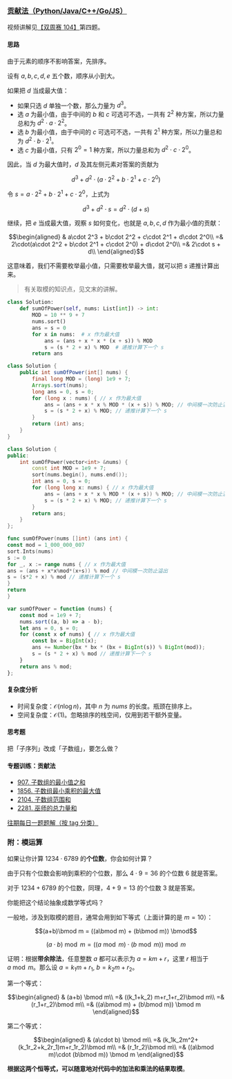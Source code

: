 ### [贡献法（Python/Java/C++/Go/JS）](https://leetcode.cn/problems/power-of-heroes/solutions/2268792/gong-xian-fa-pythonjavacgo-by-endlessche-d4jx/)

视频讲解见[【双周赛 104】](https://leetcode.cn/link/?target=https%3A%2F%2Fwww.bilibili.com%2Fvideo%2FBV1fV4y1r7e6%2F)第四题。

#### 思路

由于元素的顺序不影响答案，先排序。

设有 $a,b,c,d,e$ 五个数，顺序从小到大。

如果把 $d$ 当成最大值：

-   如果只选 $d$ 单独一个数，那么力量为 $d^3$。
-   选 $a$ 为最小值，由于中间的 $b$ 和 $c$ 可选可不选，一共有 $2^2$ 种方案，所以力量总和为 $d^2\cdot a\cdot 2^2$。
-   选 $b$ 为最小值，由于中间的 $c$ 可选可不选，一共有 $2^1$ 种方案，所以力量总和为 $d^2\cdot b\cdot 2^1$。
-   选 $c$ 为最小值，只有 $2^0=1$ 种方案，所以力量总和为 $d^2\cdot c\cdot 2^0$。

因此，当 $d$ 为最大值时，$d$ 及其左侧元素对答案的贡献为

$$d^3 + d^2\cdot (a\cdot 2^2 + b\cdot 2^1 + c\cdot 2^0)$$

令 $s=a\cdot 2^2 + b\cdot 2^1 + c\cdot 2^0$，上式为

$$d^3 + d^2\cdot s = d^2\cdot(d+s)$$

继续，把 $e$ 当成最大值，观察 $s$ 如何变化，也就是 $a,b,c,d$ 作为最小值的贡献：

$$\begin{aligned} & a\cdot 2^3 + b\cdot 2^2 + c\cdot 2^1 + d\cdot 2^0\\ =& 2\cdot(a\cdot 2^2 + b\cdot 2^1 + c\cdot 2^0) + d\cdot 2^0\\ =& 2\cdot s + d\\ \end{aligned}$$

这意味着，我们不需要枚举最小值，只需要枚举最大值，就可以把 $s$ 递推计算出来。

> 有关取模的知识点，见文末的讲解。

```python
class Solution:
    def sumOfPower(self, nums: List[int]) -> int:
        MOD = 10 ** 9 + 7
        nums.sort()
        ans = s = 0
        for x in nums:  # x 作为最大值
            ans = (ans + x * x * (x + s)) % MOD
            s = (s * 2 + x) % MOD  # 递推计算下一个 s
        return ans
```

```java
class Solution {
    public int sumOfPower(int[] nums) {
        final long MOD = (long) 1e9 + 7;
        Arrays.sort(nums);
        long ans = 0, s = 0;
        for (long x : nums) { // x 作为最大值
            ans = (ans + x * x % MOD * (x + s)) % MOD; // 中间模一次防止溢出
            s = (s * 2 + x) % MOD; // 递推计算下一个 s
        }
        return (int) ans;
    }
}
```

```cpp
class Solution {
public:
    int sumOfPower(vector<int> &nums) {
        const int MOD = 1e9 + 7;
        sort(nums.begin(), nums.end());
        int ans = 0, s = 0;
        for (long long x: nums) { // x 作为最大值
            ans = (ans + x * x % MOD * (x + s)) % MOD; // 中间模一次防止溢出
            s = (s * 2 + x) % MOD; // 递推计算下一个 s
        }
        return ans;
    }
};
```

```go
func sumOfPower(nums []int) (ans int) {
const mod = 1_000_000_007
sort.Ints(nums)
s := 0
for _, x := range nums { // x 作为最大值
ans = (ans + x*x%mod*(x+s)) % mod // 中间模一次防止溢出
s = (s*2 + x) % mod // 递推计算下一个 s
}
return
}
```

```javascript
var sumOfPower = function (nums) {
    const mod = 1e9 + 7;
    nums.sort((a, b) => a - b);
    let ans = 0, s = 0;
    for (const x of nums) { // x 作为最大值
        const bx = BigInt(x);
        ans += Number(bx * bx * (bx + BigInt(s)) % BigInt(mod));
        s = (s * 2 + x) % mod // 递推计算下一个 s
    }
    return ans % mod;
};
```

#### 复杂度分析

-   时间复杂度：$\mathcal{O}(n\log n)$，其中 $n$ 为 $nums$ 的长度。瓶颈在排序上。
-   空间复杂度：$\mathcal{O}(1)$。忽略排序的栈空间，仅用到若干额外变量。

#### 思考题

把「子序列」改成「子数组」，要怎么做？

#### 专题训练：贡献法

-   [907\. 子数组的最小值之和](https://leetcode.cn/problems/sum-of-subarray-minimums/)
-   [1856\. 子数组最小乘积的最大值](https://leetcode.cn/problems/maximum-subarray-min-product/)
-   [2104\. 子数组范围和](https://leetcode.cn/problems/sum-of-subarray-ranges/)
-   [2281\. 巫师的总力量和](https://leetcode.cn/problems/sum-of-total-strength-of-wizards/)

[往期每日一题题解（按 tag 分类）](https://leetcode.cn/link/?target=https%3A%2F%2Fgithub.com%2FEndlessCheng%2Fcodeforces-go%2Fblob%2Fmaster%2Fleetcode%2FSOLUTIONS.md)

### 附：模运算

如果让你计算 $1234\cdot 6789$ 的**个位数**，你会如何计算？

由于只有个位数会影响到乘积的个位数，那么 $4\cdot 9=36$ 的个位数 $6$ 就是答案。

对于 $1234+6789$ 的个位数，同理，$4+9=13$ 的个位数 $3$ 就是答案。

你能把这个结论抽象成数学等式吗？

一般地，涉及到取模的题目，通常会用到如下等式（上面计算的是 $m=10$）：

$$(a+b)\bmod m = ((a\bmod m) + (b\bmod m)) \bmod$$

$$(a\cdot b) \bmod m=((a\bmod m)\cdot (b\bmod m)) \bmod m$$

证明：根据**带余除法**，任意整数 $a$ 都可以表示为 $a=km+r$，这里 $r$ 相当于 $a\bmod m$。那么设 $a=k_1m+r_1,\ b=k_2m+r_2$。

第一个等式：

$$\begin{aligned} & (a+b) \bmod m\\ =& ((k_1+k_2) m+r_1+r_2)\bmod m\\ =& (r_1+r_2)\bmod m\\ =& ((a\bmod m) + (b\bmod m)) \bmod m \end{aligned}$$

第二个等式：

$$\begin{aligned} & (a\cdot b) \bmod m\\ =& (k_1k_2m^2+(k_1r_2+k_2r_1)m+r_1r_2)\bmod m\\ =& (r_1r_2)\bmod m\\ =& ((a\bmod m)\cdot (b\bmod m)) \bmod m \end{aligned}$$

**根据这两个恒等式，可以随意地对代码中的加法和乘法的结果取模**。
